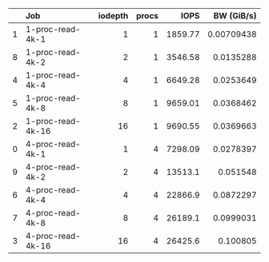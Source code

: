 |    | Job               |   iodepth |   procs |     IOPS |   BW (GiB/s) |
|---:|:------------------|----------:|--------:|---------:|-------------:|
|  1 | 1-proc-read-4k-1  |         1 |       1 |  1859.77 |   0.00709438 |
|  8 | 1-proc-read-4k-2  |         2 |       1 |  3546.58 |   0.0135288  |
|  4 | 1-proc-read-4k-4  |         4 |       1 |  6649.28 |   0.0253649  |
|  5 | 1-proc-read-4k-8  |         8 |       1 |  9659.01 |   0.0368462  |
|  2 | 1-proc-read-4k-16 |        16 |       1 |  9690.55 |   0.0369663  |
|  0 | 4-proc-read-4k-1  |         1 |       4 |  7298.09 |   0.0278397  |
|  9 | 4-proc-read-4k-2  |         2 |       4 | 13513.1  |   0.051548   |
|  6 | 4-proc-read-4k-4  |         4 |       4 | 22866.9  |   0.0872297  |
|  7 | 4-proc-read-4k-8  |         8 |       4 | 26189.1  |   0.0999031  |
|  3 | 4-proc-read-4k-16 |        16 |       4 | 26425.6  |   0.100805   |